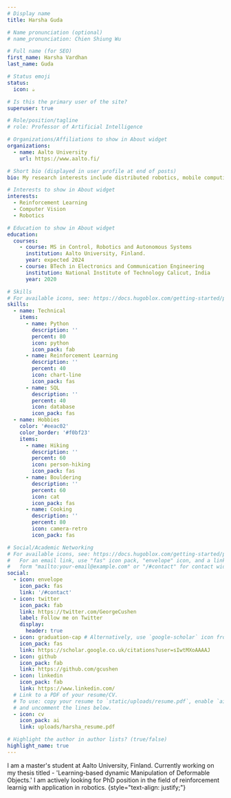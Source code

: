 ```yaml
---
# Display name
title: Harsha Guda

# Name pronunciation (optional)
# name_pronunciation: Chien Shiung Wu

# Full name (for SEO)
first_name: Harsha Vardhan 
last_name: Guda

# Status emoji
status:
  icon: ☕️

# Is this the primary user of the site?
superuser: true

# Role/position/tagline
# role: Professor of Artificial Intelligence

# Organizations/Affiliations to show in About widget
organizations:
  - name: Aalto University
    url: https://www.aalto.fi/

# Short bio (displayed in user profile at end of posts)
bio: My research interests include distributed robotics, mobile computing and programmable matter.

# Interests to show in About widget
interests:
  - Reinforcement Learning
  - Computer Vision
  - Robotics

# Education to show in About widget
education:
  courses:
    - course: MS in Control, Robotics and Autonomous Systems
      institution: Aalto University, Finland.
      year: expected 2024
    - course: BTech in Electronics and Communication Engineering
      institution: National Institute of Technology Calicut, India
      year: 2020

# Skills
# For available icons, see: https://docs.hugoblox.com/getting-started/page-builder/#icons
skills:
  - name: Technical
    items:
      - name: Python
        description: ''
        percent: 80
        icon: python
        icon_pack: fab
      - name: Reinforcement Learning
        description: ''
        percent: 40
        icon: chart-line
        icon_pack: fas
      - name: SQL
        description: ''
        percent: 40
        icon: database
        icon_pack: fas
  - name: Hobbies
    color: '#eeac02'
    color_border: '#f0bf23'
    items:
      - name: Hiking
        description: ''
        percent: 60
        icon: person-hiking
        icon_pack: fas
      - name: Bouldering
        description: ''
        percent: 60
        icon: cat
        icon_pack: fas
      - name: Cooking
        description: ''
        percent: 80
        icon: camera-retro
        icon_pack: fas

# Social/Academic Networking
# For available icons, see: https://docs.hugoblox.com/getting-started/page-builder/#icons
#   For an email link, use "fas" icon pack, "envelope" icon, and a link in the
#   form "mailto:your-email@example.com" or "/#contact" for contact widget.
social:
  - icon: envelope
    icon_pack: fas
    link: '/#contact'
  - icon: twitter
    icon_pack: fab
    link: https://twitter.com/GeorgeCushen
    label: Follow me on Twitter
    display:
      header: true
  - icon: graduation-cap # Alternatively, use `google-scholar` icon from `ai` icon pack
    icon_pack: fas
    link: https://scholar.google.co.uk/citations?user=sIwtMXoAAAAJ
  - icon: github
    icon_pack: fab
    link: https://github.com/gcushen
  - icon: linkedin
    icon_pack: fab
    link: https://www.linkedin.com/
  # Link to a PDF of your resume/CV.
  # To use: copy your resume to `static/uploads/resume.pdf`, enable `ai` icons in `params.yaml`,
  # and uncomment the lines below.
  - icon: cv
    icon_pack: ai
    link: uploads/harsha_resume.pdf

# Highlight the author in author lists? (true/false)
highlight_name: true
---
```


I am a master's student at Aalto University, Finland. Currently working on my thesis titled - 'Learning-based dynamic Manipulation of Deformable Objects.' I am actively looking for PhD position in the field of reinforcement learnig with application in robotics. 
{style="text-align: justify;"}
